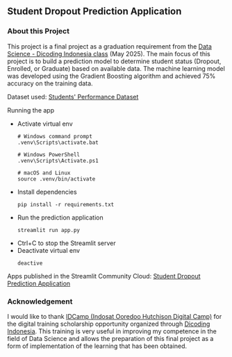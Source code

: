 ## Student Dropout Prediction Application

### About this Project
This project is a final project as a graduation requirement from the [Data Science - Dicoding Indonesia class](https://www.dicoding.com/academies/590-belajar-penerapan-data-science) (May 2025). The main focus of this project is to build a prediction model to determine student status (Dropout, Enrolled, or Graduate) based on available data. The machine learning model was developed using the Gradient Boosting algorithm and achieved 75% accuracy on the training data. 

Dataset used: [Students' Performance Dataset](https://github.com/dicodingacademy/dicoding_dataset/blob/main/students_performance/data.csv) 

Running the app
* Activate virtual env
    ```
    # Windows command prompt
    .venv\Scripts\activate.bat

    # Windows PowerShell
    .venv\Scripts\Activate.ps1

    # macOS and Linux
    source .venv/bin/activate
    ````
* Install dependencies
     ```
    pip install -r requirements.txt
    ```
* Run the prediction application
    ```
    streamlit run app.py
    ```
* Ctrl+C to stop the Streamlit server
* Deactivate virtual env
    ```
    deactive
    ```

Apps published in the Streamlit Community Cloud: [Student Dropout Prediction Application](https://student-dropout-prediction-idcamp23.streamlit.app/)

### Acknowledgement
I would like to thank [IDCamp (Indosat Ooredoo Hutchison Digital Camp)](https://idcamp.ioh.co.id/) for the digital training scholarship opportunity organized through [Dicoding Indonesia](https://www.dicoding.com/). This training is very useful in improving my competence in the field of Data Science and allows the preparation of this final project as a form of implementation of the learning that has been obtained.
